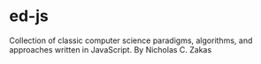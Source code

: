 ed-js
=====

Collection of classic computer science paradigms, algorithms, and approaches written in JavaScript. By Nicholas C. Zakas

